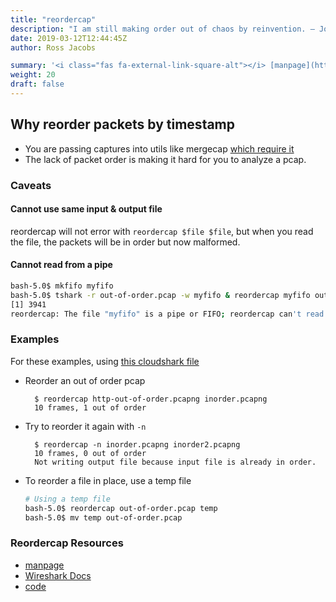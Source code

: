 ```yaml
---
title: "reordercap"
description: "I am still making order out of chaos by reinvention. — John le Carre"
date: 2019-03-12T12:44:45Z
author: Ross Jacobs

summary: '<i class="fas fa-external-link-square-alt"></i> [manpage](https://www.wireshark.org/docs/man-pages/reordercap.html) | [Wireshark Docs](https://www.wireshark.org/docs/wsug_html_chunked/AppToolsreordercap.html) | [code](https://github.com/wireshark/wireshark/blob/master/reordercap.c)'
weight: 20
draft: false
---
```


## Why reorder packets by timestamp

* You are passing captures into utils like mergecap [which require it](/edit/mergecap#input-captures-should-be-correctly-ordered)
* The lack of packet order is making it hard for you to analyze a pcap.

### Caveats

#### Cannot use same input & output file

reordercap will not error with `reordercap $file $file`, but when you read the file, the packets will be in order but now malformed.

#### Cannot read from a pipe

```bash
bash-5.0$ mkfifo myfifo
bash-5.0$ tshark -r out-of-order.pcap -w myfifo & reordercap myfifo out-of-order.pcap
[1] 3941
reordercap: The file "myfifo" is a pipe or FIFO; reordercap can't read pipe or FIFO files in two-pass mode.
```

### Examples

For these examples, using [this cloudshark file](https://www.cloudshark.org/captures/6ffcd7e10730)

* Reorder an out of order pcap

        $ reordercap http-out-of-order.pcapng inorder.pcapng
        10 frames, 1 out of order

* Try to reorder it again with `-n`

        $ reordercap -n inorder.pcapng inorder2.pcapng
        10 frames, 0 out of order
        Not writing output file because input file is already in order.

* To reorder a file in place, use a temp file

    ```bash
    # Using a temp file
    bash-5.0$ reordercap out-of-order.pcap temp
    bash-5.0$ mv temp out-of-order.pcap
    ```

### Reordercap Resources

* [manpage](https://www.wireshark.org/docs/man-pages/reordercap.html)
* [Wireshark Docs](https://www.wireshark.org/docs/wsug_html_chunked/AppToolsreordercap.html)
* [code](https://github.com/wireshark/wireshark/blob/master/reordercap.c)
